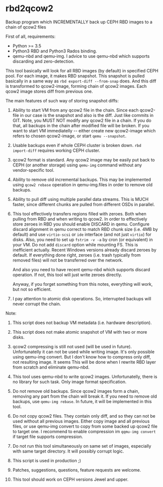 # rbd2qcow2
Backup program which INCREMENTALLY back up CEPH RBD images to a chain of qcow2 files

First of all, requirements:
* Python >= 3.5
* Python3 RBD and Python3 Rados binding.
* qemu-nbd and qemu-img. I advice to use qemu-nbd which supports discarding and zero-detection.

This tool basically will look for all RBD images (by default) in specified CEPH pool.
For each image, it makes RBD snapshot. This snapshot is pulled basically in a same way as
`rbd export-diff --from-snap` does. And this diff is transformed to qcow2-image, forming chain of
qcow2 images. Each qcow2 image stores diff from previous one.

The main features of such way of storing snapshot diffs:

1. Ability to start VM from any qcow2 file in the chain. Since each qcow2-file in our case is
   the snapshot and also is the diff. Just like commits in GIT. Note, you MUST NOT modify
   any qcow2 file in a chain. If you do that, all backups in the chain after modified file will be
   broken. If you want to start VM immediatelly -- either create new qcow2-image which refers to chosen
   qcow2-image, or start `qemu --snapshot`.

2. Usable backups even if whole CEPH cluster is broken down. `rbd import-diff` requires
   working CEPH cluster.

3. qcow2 format is standard. Any qcow2 image may be easily put back to CEPH (or another storage) using
   `qemu-img` command without any vendor-specific tool.

4. Ability to remove old incremental backups. This may be implemented using
   `qcow2 rebase` operation in qemu-img.files in order to remove old backups.

5. Ability to pull diff using multiple parallel data streams. This is MUCH
   faster, since different chunks are pulled from different OSDs in parallel.

6. This tool effectively transfers regions filled with zeroes. Both
   when pulling from RBD and when writing to qcow2. In order to effectively
   store zeroes in RBD you should enable DISCARD in qemu. Configure discard
   alignment in qemu correct to match RBD chunk size (i.e. 4MB by default)
   and use `virtio-scsi` or `ide` interface (and not just `virtio`) for disks.
   Also, you need to set up `fstrim -v -a` by cron (or equivalent) in your VM.
   Do not add `discard` option while mounting FS. This is inefficient actually.
   Recent Windows versions already discard zeroes by default. If everything
   done right, zeroes (i.e. trash typically from removed files) will not be
   transferred over the network.

   And also you need to have recent qemu-nbd which supports discard operation.
   If not, this tool will just write zeroes directly.

   Anyway, if you forget something from this notes, everything will work, but not
   so efficient.

7. I pay attention to atomic disk operations. So, interrupted backups will never
   corrupt the chain.

Note:

1. This script does not backup VM metadata (i.e. hardware description).
2. This script does not make atomic snapshot of VM with two or more disks.
3. qcow2 compressing is still not used (will be used in future). Unfortunatelly
   it can not be used while writing image. It's only possible using
   qemu-img convert. But I don't know how to compress only diff, not resulting
   image. It seems This will be done when I rewrite RBD layer from scratch and
   eliminate qemu-nbd.
4. This tool uses qemu-nbd to write qcow2 images. Unfortunatelly, there is no
   library for such task. Only image format specification.
5. Do not remove old backups. Since qcow2 images form a chain, removing any part
   from the chain will break it. If you need to remove old backups, use
   `qemu-img rebase`. In future, it will be implemented in this tool.
6. Do not copy qcow2 files. They contain only diff, and so they can not be used
   without all previous images. Either copy image and all previous files, or
   use qemu-img convert to copy from some backed up qcow2 file to target one.
   I recommend to enable compression im `qqmu-img convert` if target file
   supports compression.
7. Do not run this tool simultaneously on same set of images, especially with
   same target directory. It will possibly corrupt logic.

8. This script is used in production ;)
9. Patches, suggestions, questions, feature requests are welcome.
10. This tool should work on CEPH versions Jewel and upper.

